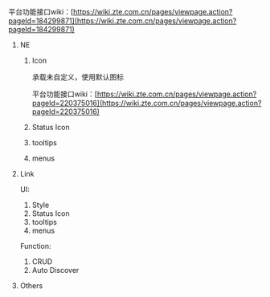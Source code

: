 平台功能接口wiki：[https://wiki.zte.com.cn/pages/viewpage.action?pageId=184299871](https://wiki.zte.com.cn/pages/viewpage.action?pageId=184299871)

1. NE

    1. Icon

        承载未自定义，使用默认图标

        平台功能接口wiki：[https://wiki.zte.com.cn/pages/viewpage.action?pageId=220375016](https://wiki.zte.com.cn/pages/viewpage.action?pageId=220375016)
    
    1. Status Icon
    1. tooltips
    1. menus
1. Link

    UI:

    1. Style
    1. Status Icon
    1. tooltips
    1. menus

    Function:

    1. CRUD
    1. Auto Discover
1. Others